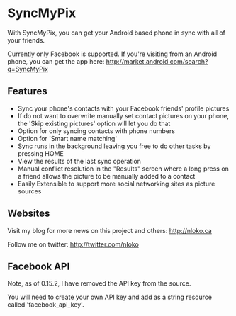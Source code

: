 SyncMyPix
=========

With SyncMyPix, you can get your Android based phone in sync with all of your friends.

Currently only Facebook is supported. If you're visiting from an Android phone,
you can get the app here: http://market.android.com/search?q=SyncMyPix

Features
--------

- Sync your phone's contacts with your Facebook friends' profile pictures
- If do not want to overwrite manually set contact pictures on your phone, the 'Skip existing pictures' option will let you do that
- Option for only syncing contacts with phone numbers
- Option for 'Smart name matching'  
- Sync runs in the background leaving you free to do other tasks by pressing HOME
- View the results of the last sync operation 
- Manual conflict resolution in the "Results" screen where a long press on a friend allows the picture to be manually added to a contact
- Easily Extensible to support more social networking sites as picture sources

Websites
--------

Visit my blog for more news on this project and others: 
http://nloko.ca

Follow me on twitter:
http://twitter.com/nloko

Facebook API
------------

Note, as of 0.15.2, I have removed the API key from the source.  

You will need to create your own API key and add as a string resource
called 'facebook_api_key'.

